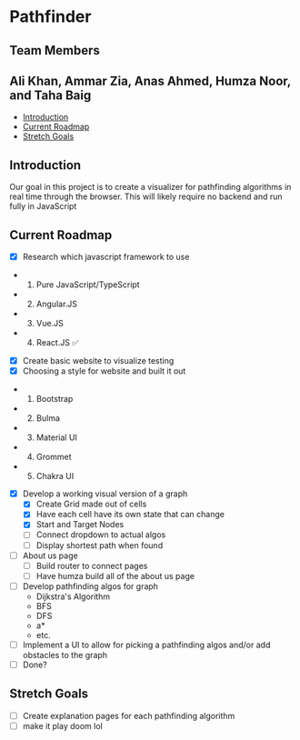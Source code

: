 # Pathfinder

## Team Members

## Ali Khan, Ammar Zia, Anas Ahmed, Humza Noor, and Taha Baig

- [Introduction](#introduction)
- [Current Roadmap](#current-roadmap)
- [Stretch Goals](#stretch-goals)

## Introduction

Our goal in this project is to create a visualizer for pathfinding algorithms in real time through the browser. This will likely require no backend and run fully in JavaScript

## Current Roadmap

- [X] Research which javascript framework to use
- 1. Pure JavaScript/TypeScript
- 2. Angular.JS
- 3. Vue.JS
- 4. React.JS ✅
- [X] Create basic website to visualize testing
- [X] Choosing a style for website and built it out 
- 1. Bootstrap
- 2. Bulma
- 3. Material UI
- 4. Grommet
- 5. Chakra UI
- [X] Develop a working visual version of a graph
  - [X] Create Grid made out of cells
  - [X] Have each cell have its own state that can change
  - [X] Start and Target Nodes
  - [ ] Connect dropdown to actual algos
  - [ ] Display shortest path when found
- [ ] About us page
  - [ ] Build router to connect pages
  - [ ] Have humza build all of the about us page
- [ ] Develop pathfinding algos for graph
  - Dijkstra's Algorithm
  - BFS
  - DFS
  - a*
  - etc.
- [ ] Implement a UI to allow for picking a pathfinding algos and/or add obstacles to the graph
- [ ] Done?

## Stretch Goals
- [ ] Create explanation pages for each pathfinding algorithm
- [ ] make it play doom lol
